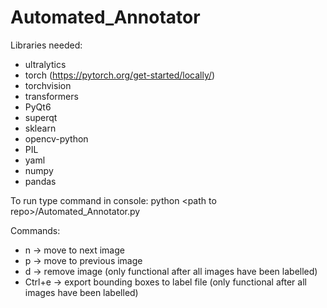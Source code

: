 # Automated_Annotator
Libraries needed:  
- ultralytics
- torch (https://pytorch.org/get-started/locally/)
- torchvision
- transformers  
- PyQt6
- superqt
- sklearn
- opencv-python
- PIL
- yaml
- numpy
- pandas

To run type command in console: python \<path to repo\>/Automated_Annotator.py  

Commands:
- n -> move to next image
- p -> move to previous image
- d -> remove image (only functional after all images have been labelled)
- Ctrl+e -> export bounding boxes to label file (only functional after all images have been labelled)
